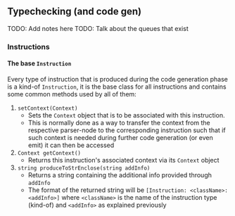 ## Typechecking (and code gen)

TODO: Add notes here
TODO: Talk about the queues that exist

### Instructions

#### The base `Instruction`

Every type of instruction that is produced during the code generation phase is a kind-of `Instruction`, it is the base class for all instructions and contains some common methods used by all of them:

1. `setContext(Context)`
    * Sets the `Context` object that is to be associated with this instruction.
    * This is normally done as a way to transfer the context from the respective parser-node to the corresponding instruction such that if such context is needed during further code generation (or even emit) it can then be accessed
2. `Context getContext()`
    * Returns this instruction's associated context via its `Context` object
3. `string produceToStrEnclose(string addInfo)`
    * Returns a string containing the additional info provided through `addInfo`
    * The format of the returned string will be `[Instruction: <className>: <addInfo>]` where `<className>` is the name of the instruction type (kind-of) and `<addInfo>` as explained previously